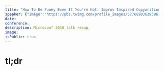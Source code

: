 ```yaml
---
title: "How To Be Funny Even If You're Not: Improv Inspired Copywriting Tips For Software Founders"
speaker: {"image":"https://pbs.twimg.com/profile_images/577689936393961473/ggT-UHXp.jpeg","name":"Lianna Patch","title":"Owner, Punchline Conversion Copywriter","bioUrl":"https://www.microconf.com/growth/speakers/lianna-patch/","twitter":"punchlinecopy","website":"http://www.punchlinecopy.com","location":"New Orleans, LA","description":"Conversion copy + comedy + cats. Powered by coconut LaCroix + despair. Director @ SNAP (https://t.co/AfzJIUynaw).  Write funnier copy: https://t.co/gRTNYWU4Ed","verified":false}
date:
conference:
description: Microconf 2018 talk recap
image:
isPublic: true
---
```


# tl;dr
